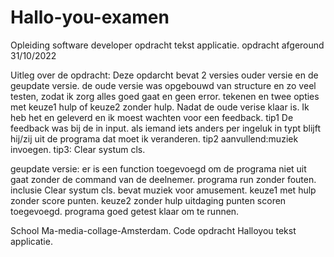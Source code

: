 # Hallo-you-examen
Opleiding software developer
opdracht tekst applicatie.
opdracht afgeround 31/10/2022

Uitleg over de opdracht:
Deze opdarcht bevat 2 versies ouder versie en de geupdate versie.
de oude versie was opgebouwd van structure en zo veel testen, zodat ik zorg alles goed gaat en geen error. tekenen en twee opties met keuze1 hulp of keuze2 zonder hulp.
Nadat de oude verise klaar is. Ik heb het en geleverd en ik moest wachten voor een feedback.
tip1 De feedback was bij de in input. als iemand iets anders per ingeluk in typt blijft hij/zij uit de programa dat moet ik veranderen.
tip2 aanvullend:muziek invoegen.
tip3: Clear systum cls. 

geupdate versie:
er is een function toegevoegd om de programa niet uit gaat zonder de command van de deelnemer.
programa run zonder fouten.
inclusie Clear systum cls.
bevat muziek voor amusement.
keuze1 met hulp zonder score punten. keuze2 zonder hulp uitdaging punten scoren toegevoegd.
programa goed getest klaar om te runnen.

School Ma-media-collage-Amsterdam.
Code opdracht Halloyou tekst applicatie.


